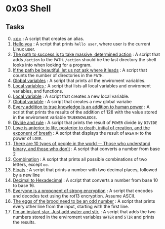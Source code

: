# 0x03 Shell

## Tasks

0. [\<o>](./0-alias) : A script that creates an alias.
1. [Hello you](./1-hello_you) : A script that prints `hello user`, where user is the current Linux user.
2. [The path to success is to take massive, determined action](./2-path) : A script that adds `/action` to the `PATH`. `/action` should be the last directory the shell looks into when looking for a program.
3. [If the path be beautiful, let us not ask where it leads](./3-paths) : A script that counts the number of directories in the `PATH`.
4. [Global variables](./4-global_variables) : A script that prints all the enviroment variables.
5. [Local variables ](./5-local_variables) : A script that lists all local variables and enviroment variables, and functions.
6. [Local variable](./6-create_local_variable) : A script that creates a new local variable.
7. [Global variable](./7-create_global_variable) : A script that creates a new global variabe
8. [Every addition to true knowledge is an addition to human power](./8-true_knowledge) : A script that prints the results of the addition of 128 with the value stored in the enviroment variable `TRUEKNOWLEDGE`.
9. [Divide and rule](./9-divide_and_rule) : A script that prints the result of `POWER` divide by `DIVIDE`
10. [Love is anterior to life, posterior to death, initial of creation, and the exponent of breath](./10-love_exponent_breath) : A script that displays the result of `BREATH` to the power of `LOVE`.
11. [There are 10 types of people in the world -- Those who understand binary, and those who don't](./11-binary_to_decimal) : A script that converts a number from base 2
12. [Combination](./12-combinations) : A script that prints all possible combinations of two letters, except `oo`.
13. [Floats](./13-print_float) : A script that prints a number with two decimal places, followed by a new line
14. [Decimal to Hexadecimal](./100-decimal_to_hexadecimal) : A script that converts a number from base 10 to base 16.
15. [Everyone is a proponent of strong encryption](./101-rot13) : A script that encodes and decodes text using the rot13 encryption. Assume ASCII.
16. [The eggs of the brood need to be an odd number](./102-odd) : A script that prints every other line from the input, starting with the first line.
17. [I'm an instant star. Just add water and stir.](./103-water_and_stir) : A script that adds the two numbers stored in the enviroment variables `WATER` and `STIR` and prints the results.
